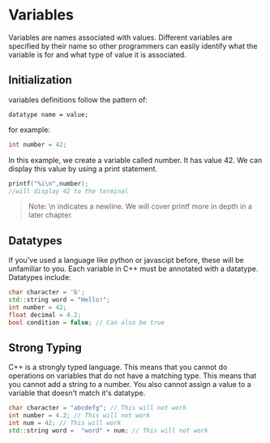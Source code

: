 # Variables
Variables are names associated with values. Different variables are specified by their name so other programmers can easily identify what the variable is for and what type of value it is associated.

## Initialization
variables definitions follow the pattern of:
```
datatype name = value;
```

for example:
```cpp
int number = 42;
```
In this example, we create a variable called number. It has value 42. We can display this value by using a print statement.

```cpp
printf("%i\n",number);
//will display 42 to the terminal
```
> Note: \n indicates a newline. We will cover printf more in depth in a later chapter.
## Datatypes
If you've used a language like python or javascipt before, these will be unfamiliar to you. Each variable in C++ must be annotated with a datatype. Datatypes include:
```cpp
char character = 'b';
std::string word = "Hello!";
int number = 42;
float decimal = 4.2;
bool condition = false; // Can also be true
```
## Strong Typing
C++ is a strongly typed language. This means that you cannot do operations on variables that do not have a matching type. This means that you cannot add a string to a number. You also cannot assign a value to a variable that doesn't match it's datatype.
```cpp
char character = "abcdefg"; // This will not work
int number = 4.2; // This will not work
int num = 42; // This will work
std::string word =  "word" + num; // This will not work
```

